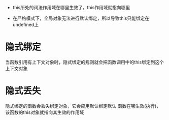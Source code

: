 - this所处的词法作用域在哪里生效了，this作用域就指向哪里

- 在严格模式下，全局对象无法进行默认绑定，所以导致this只能绑定在undefined上

# 隐式绑定
当函数引用有上下文对象时，隐式绑定的规则就会把函数调用中的this绑定到这个上下文对象

# 隐式丢失
隐式绑定的函数会丢失绑定对象，它会应用默认绑定默认
函数在哪生效(执行)，该函数的this对象就指向其生效的作用域